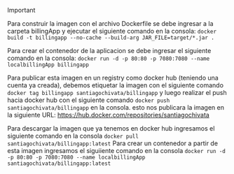 > [!IMPORTANT]
> Para construir la imagen con el archivo Dockerfile se debe ingresar a la carpeta billingApp y ejecutar el siguiente comando  en la consola: ```docker build -t billingapp --no-cache --build-arg JAR_FILE=target/*.jar . ```
>
> Para crear el contenedor de la aplicacion se debe ingresar el siguiente comando en la consola: ``` docker run -d -p 80:80 -p 7080:7080 --name localbillingApp billingapp ```
>
> Para publicar esta imagen en un registry como docker hub (teniendo una cuenta ya creada), debemos etiquetar la imagen con el siguiente comando ```docker tag billingapp santiagochivata/billingapp``` y luego realizar el push hacia docker hub con el siguiente comando ```docker push santiagochivata/billingapp``` en la consola.
esto nos publicara la imagen en la siguiente URL: https://hub.docker.com/repositories/santiagochivata 
>
> Para descargar la imagen que ya tenemos en docker hub ingresamos el siguiente comando en la consola ```docker pull santiagochivata/billingapp:latest```
> Para crear un contenedor a partir de esta imagen ingresamos el siguiiente comando en la consola ```docker run -d -p 80:80 -p 7080:7080 --name localbillingApp santiagochivata/billingapp:latest```